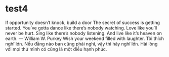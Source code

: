 # test4
If opportunity doesn’t knock, build a door
The secret of success is getting started.
You’ve gotta dance like there’s nobody watching. Love like you’ll never be hurt. Sing like there’s nobody listening. And live like it’s heaven on earth. ― William W. Purkey
Wish your weekend filled with laughter.
Tôi thích nghĩ lớn. Nếu đằng nào bạn cũng phải nghĩ, vậy thì hãy nghĩ lớn.
Hài lòng với mọi thứ mình có cũng là một điều hạnh phúc.
